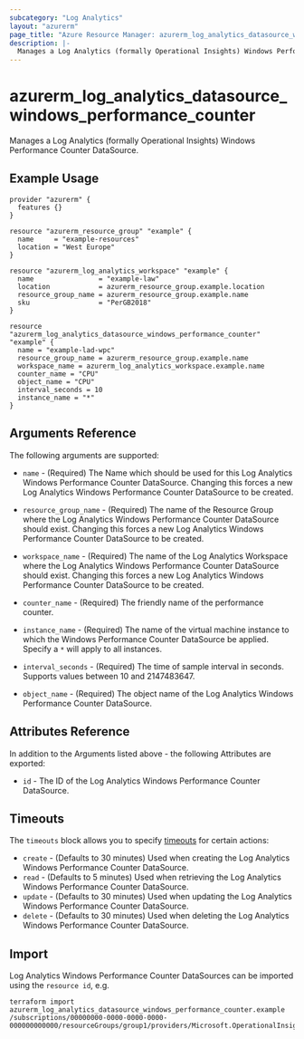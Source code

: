 ```yaml
---
subcategory: "Log Analytics"
layout: "azurerm"
page_title: "Azure Resource Manager: azurerm_log_analytics_datasource_windows_performance_counter"
description: |-
  Manages a Log Analytics (formally Operational Insights) Windows Performance Counter DataSource.
---
```


# azurerm_log_analytics_datasource_windows_performance_counter

Manages a Log Analytics (formally Operational Insights) Windows Performance Counter DataSource.

## Example Usage

```hcl
provider "azurerm" {
  features {}
}

resource "azurerm_resource_group" "example" {
  name     = "example-resources"
  location = "West Europe"
}

resource "azurerm_log_analytics_workspace" "example" {
  name                = "example-law"
  location            = azurerm_resource_group.example.location
  resource_group_name = azurerm_resource_group.example.name
  sku                 = "PerGB2018"
}

resource "azurerm_log_analytics_datasource_windows_performance_counter" "example" {
  name = "example-lad-wpc"
  resource_group_name = azurerm_resource_group.example.name
  workspace_name = azurerm_log_analytics_workspace.example.name
  counter_name = "CPU"
  object_name = "CPU"
  interval_seconds = 10
  instance_name = "*"
}
```

## Arguments Reference

The following arguments are supported:

* `name` - (Required) The Name which should be used for this Log Analytics Windows Performance Counter DataSource. Changing this forces a new Log Analytics Windows Performance Counter DataSource to be created.

* `resource_group_name` - (Required) The name of the Resource Group where the Log Analytics Windows Performance Counter DataSource should exist. Changing this forces a new Log Analytics Windows Performance Counter DataSource to be created.

* `workspace_name` - (Required) The name of the Log Analytics Workspace where the Log Analytics Windows Performance Counter DataSource should exist. Changing this forces a new Log Analytics Windows Performance Counter DataSource to be created.

* `counter_name` - (Required) The friendly name of the performance counter.

* `instance_name` - (Required) The name of the virtual machine instance to which the Windows Performance Counter DataSource be applied. Specify a `*` will apply to all instances.

* `interval_seconds` - (Required) The time of sample interval in seconds. Supports values between 10 and 2147483647.

* `object_name` - (Required) The object name of the Log Analytics Windows Performance Counter DataSource.

## Attributes Reference

In addition to the Arguments listed above - the following Attributes are exported: 

* `id` - The ID of the Log Analytics Windows Performance Counter DataSource.

## Timeouts

The `timeouts` block allows you to specify [timeouts](https://www.terraform.io/docs/configuration/resources.html#timeouts) for certain actions:

* `create` - (Defaults to 30 minutes) Used when creating the Log Analytics Windows Performance Counter DataSource.
* `read` - (Defaults to 5 minutes) Used when retrieving the Log Analytics Windows Performance Counter DataSource.
* `update` - (Defaults to 30 minutes) Used when updating the Log Analytics Windows Performance Counter DataSource.
* `delete` - (Defaults to 30 minutes) Used when deleting the Log Analytics Windows Performance Counter DataSource.

## Import

Log Analytics Windows Performance Counter DataSources can be imported using the `resource id`, e.g.

```shell
terraform import azurerm_log_analytics_datasource_windows_performance_counter.example /subscriptions/00000000-0000-0000-0000-000000000000/resourceGroups/group1/providers/Microsoft.OperationalInsights/workspaces/workspace1/datasources/datasource1
```
